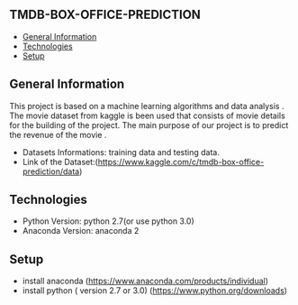 ## TMDB-BOX-OFFICE-PREDICTION
* [General Information](#general-info)
* [Technologies](#technologies)
* [Setup](#setup)

## General Information
This project is based on a machine learning algorithms and data analysis . The movie dataset from kaggle is been used that consists of movie details for the building of the project.
The main purpose of our project is to predict the revenue of the movie .
* Datasets Informations: training data and testing data.
* Link of the Dataset:(https://www.kaggle.com/c/tmdb-box-office-prediction/data)


## Technologies
* Python Version: python 2.7(or use python 3.0) 
* Anaconda Version:  anaconda 2 

## Setup
* install anaconda (https://www.anaconda.com/products/individual)
* install python ( version 2.7 or 3.0) (https://www.python.org/downloads)

